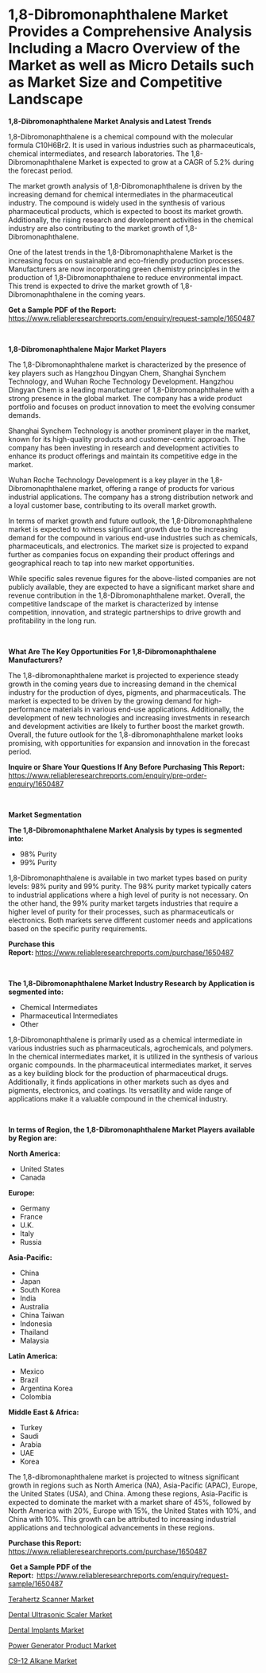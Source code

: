 <p><h1>1,8-Dibromonaphthalene Market Provides a Comprehensive Analysis Including a Macro Overview of the Market as well as Micro Details such as Market Size and Competitive Landscape</h1></p><p><strong>1,8-Dibromonaphthalene Market Analysis and Latest Trends</strong></p>
<p><p>1,8-Dibromonaphthalene is a chemical compound with the molecular formula C10H6Br2. It is used in various industries such as pharmaceuticals, chemical intermediates, and research laboratories. The 1,8-Dibromonaphthalene Market is expected to grow at a CAGR of 5.2% during the forecast period.</p><p>The market growth analysis of 1,8-Dibromonaphthalene is driven by the increasing demand for chemical intermediates in the pharmaceutical industry. The compound is widely used in the synthesis of various pharmaceutical products, which is expected to boost its market growth. Additionally, the rising research and development activities in the chemical industry are also contributing to the market growth of 1,8-Dibromonaphthalene.</p><p>One of the latest trends in the 1,8-Dibromonaphthalene Market is the increasing focus on sustainable and eco-friendly production processes. Manufacturers are now incorporating green chemistry principles in the production of 1,8-Dibromonaphthalene to reduce environmental impact. This trend is expected to drive the market growth of 1,8-Dibromonaphthalene in the coming years.</p></p>
<p><strong>Get a Sample PDF of the Report:&nbsp;</strong> <a href="https://www.reliableresearchreports.com/enquiry/request-sample/1650487">https://www.reliableresearchreports.com/enquiry/request-sample/1650487</a></p>
<p>&nbsp;</p>
<p><strong>1,8-Dibromonaphthalene Major Market Players</strong></p>
<p><p>The 1,8-Dibromonaphthalene market is characterized by the presence of key players such as Hangzhou Dingyan Chem, Shanghai Synchem Technology, and Wuhan Roche Technology Development. Hangzhou Dingyan Chem is a leading manufacturer of 1,8-Dibromonaphthalene with a strong presence in the global market. The company has a wide product portfolio and focuses on product innovation to meet the evolving consumer demands.</p><p>Shanghai Synchem Technology is another prominent player in the market, known for its high-quality products and customer-centric approach. The company has been investing in research and development activities to enhance its product offerings and maintain its competitive edge in the market.</p><p>Wuhan Roche Technology Development is a key player in the 1,8-Dibromonaphthalene market, offering a range of products for various industrial applications. The company has a strong distribution network and a loyal customer base, contributing to its overall market growth.</p><p>In terms of market growth and future outlook, the 1,8-Dibromonaphthalene market is expected to witness significant growth due to the increasing demand for the compound in various end-use industries such as chemicals, pharmaceuticals, and electronics. The market size is projected to expand further as companies focus on expanding their product offerings and geographical reach to tap into new market opportunities.</p><p>While specific sales revenue figures for the above-listed companies are not publicly available, they are expected to have a significant market share and revenue contribution in the 1,8-Dibromonaphthalene market. Overall, the competitive landscape of the market is characterized by intense competition, innovation, and strategic partnerships to drive growth and profitability in the long run.</p></p>
<p>&nbsp;</p>
<p><strong>What Are The Key Opportunities For 1,8-Dibromonaphthalene Manufacturers?</strong></p>
<p><p>The 1,8-dibromonaphthalene market is projected to experience steady growth in the coming years due to increasing demand in the chemical industry for the production of dyes, pigments, and pharmaceuticals. The market is expected to be driven by the growing demand for high-performance materials in various end-use applications. Additionally, the development of new technologies and increasing investments in research and development activities are likely to further boost the market growth. Overall, the future outlook for the 1,8-dibromonaphthalene market looks promising, with opportunities for expansion and innovation in the forecast period.</p></p>
<p><strong>Inquire or Share Your Questions If Any Before Purchasing This Report:</strong> <a href="https://www.reliableresearchreports.com/enquiry/pre-order-enquiry/1650487">https://www.reliableresearchreports.com/enquiry/pre-order-enquiry/1650487</a></p>
<p>&nbsp;</p>
<p><strong>Market Segmentation</strong></p>
<p><strong>The 1,8-Dibromonaphthalene Market Analysis by types is segmented into:</strong></p>
<p><ul><li>98% Purity</li><li>99% Purity</li></ul></p>
<p><p>1,8-Dibromonaphthalene is available in two market types based on purity levels: 98% purity and 99% purity. The 98% purity market typically caters to industrial applications where a high level of purity is not necessary. On the other hand, the 99% purity market targets industries that require a higher level of purity for their processes, such as pharmaceuticals or electronics. Both markets serve different customer needs and applications based on the specific purity requirements.</p></p>
<p><strong>Purchase this Report:&nbsp;</strong><a href="https://www.reliableresearchreports.com/purchase/1650487">https://www.reliableresearchreports.com/purchase/1650487</a></p>
<p>&nbsp;</p>
<p><strong>The 1,8-Dibromonaphthalene Market Industry Research by Application is segmented into:</strong></p>
<p><ul><li>Chemical Intermediates</li><li>Pharmaceutical Intermediates</li><li>Other</li></ul></p>
<p><p>1,8-Dibromonaphthalene is primarily used as a chemical intermediate in various industries such as pharmaceuticals, agrochemicals, and polymers. In the chemical intermediates market, it is utilized in the synthesis of various organic compounds. In the pharmaceutical intermediates market, it serves as a key building block for the production of pharmaceutical drugs. Additionally, it finds applications in other markets such as dyes and pigments, electronics, and coatings. Its versatility and wide range of applications make it a valuable compound in the chemical industry.</p></p>
<p>&nbsp;</p>
<p><strong>In terms of Region, the 1,8-Dibromonaphthalene Market Players available by Region are:</strong></p>
<p>
    <p> <strong> North America: </strong>
        <ul>
            <li>United States</li>
            <li>Canada</li>
        </ul>
        </p> 
    <p> <strong> Europe: </strong>
        <ul>
            <li>Germany</li>
            <li>France</li>
            <li>U.K.</li>
            <li>Italy</li>
            <li>Russia</li>
        </ul>
        </p> 
    <p> <strong> Asia-Pacific: </strong>
        <ul>
            <li>China</li>
            <li>Japan</li>
            <li>South Korea</li>
            <li>India</li>
            <li>Australia</li>
            <li>China Taiwan</li>
            <li>Indonesia</li>
            <li>Thailand</li>
            <li>Malaysia</li>
        </ul>
        </p> 
    <p> <strong> Latin America: </strong>
        <ul>
            <li>Mexico</li>
            <li>Brazil</li>
            <li>Argentina Korea</li>
            <li>Colombia</li>
        </ul>
        </p> 
    <p> <strong> Middle East & Africa: </strong>
        <ul>
            <li>Turkey</li>
            <li>Saudi</li>
            <li>Arabia</li>
            <li>UAE</li>
            <li>Korea</li>
        </ul>
    </p>
    </p>
<p><p>The 1,8-dibromonaphthalene market is projected to witness significant growth in regions such as North America (NA), Asia-Pacific (APAC), Europe, the United States (USA), and China. Among these regions, Asia-Pacific is expected to dominate the market with a market share of 45%, followed by North America with 20%, Europe with 15%, the United States with 10%, and China with 10%. This growth can be attributed to increasing industrial applications and technological advancements in these regions.</p></p>
<p><strong>Purchase this Report: </strong><a href="https://www.reliableresearchreports.com/purchase/1650487">https://www.reliableresearchreports.com/purchase/1650487</a></p>
<p>&nbsp;<strong>Get a Sample PDF of the Report:&nbsp;&nbsp;</strong><a href="https://www.reliableresearchreports.com/enquiry/request-sample/1650487">https://www.reliableresearchreports.com/enquiry/request-sample/1650487</a></p>
<p><strong></strong></p>
<p><p><a href="https://issuu.com/reportprime-2/docs/terahertz-scanner-market-size-2030.pptx">Terahertz Scanner Market</a></p><p><a href="https://medium.com/p/e4f3eac70e7c/edit">Dental Ultrasonic Scaler Market</a></p><p><a href="https://medium.com/p/9111a83d092b/edit">Dental Implants Market</a></p><p><a href="https://issuu.com/reportprime-2/docs/power-generator-product-market-size-2030.pptx">Power Generator Product Market</a></p><p><a href="https://github.com/AKSHATREPORTPRIME/Market-Research-Report-List-3/blob/main/c9-12-alkane-market.md">C9-12 Alkane Market</a></p></p>